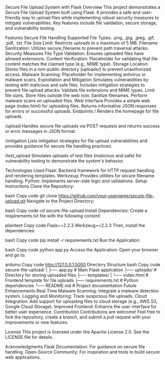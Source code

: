 Secure File Upload System with Flask
Overview
This project demonstrates a Secure File Upload System built using Flask. It provides a safe and user-friendly way to upload files while implementing robust security measures to mitigate vulnerabilities. Key features include file validation, secure storage, and vulnerability testing.

Features
Secure File Handling
Supported File Types: .png, .jpg, .jpeg, .gif, .pdf, .txt.
File Size Limit: Restricts uploads to a maximum of 5 MB.
Filename Sanitization: Utilizes secure_filename to prevent path traversal attacks.
Security Measures
File Type Validation: Ensures uploaded files have allowed extensions.
Content Verification: Placeholder for validating that file content matches the claimed type (e.g., MIME type).
Storage Location: Stores files in a non-public directory (uploads/) to prevent unauthorized access.
Malware Scanning: Placeholder for implementing antivirus or malware scans.
Exploitation and Mitigation
Simulates vulnerabilities by testing with malicious and safe files.
Includes mitigation strategies to prevent file upload attacks:
Validate file extensions and MIME types.
Limit file sizes.
Store files outside the web root.
Sanitize filenames.
Perform malware scans on uploaded files.
Web Interface
Provides a simple web page (index.html) for uploading files.
Returns informative JSON responses for errors or successful uploads.
Endpoints
/
Renders the homepage for file uploads.

/upload
Handles secure file uploads via POST requests and returns success or error messages in JSON format.

/mitigation
Lists mitigation strategies for file upload vulnerabilities and provides guidance for secure file handling practices.

/test_upload
Simulates uploads of test files (malicious and safe) for vulnerability testing to demonstrate the system's behavior.

Technologies Used
Flask: Backend framework for HTTP request handling and rendering templates.
Werkzeug: Provides utilities for secure filename handling.
Python: Implements server-side logic and validations.
Setup Instructions
Clone the Repository:

bash
Copy code
git clone https://github.com/your-username/secure-file-upload.git
Navigate to the Project Directory:

bash
Copy code
cd secure-file-upload
Install Dependencies: Create a requirements.txt file with the following content:

plaintext
Copy code
Flask==2.2.3
Werkzeug==2.2.3
Then, install the dependencies:

bash
Copy code
pip install -r requirements.txt
Run the Application:

bash
Copy code
python app.py
Access the Application: Open your browser and go to:

arduino
Copy code
http://127.0.0.1:5000
Directory Structure
bash
Copy code
secure-file-upload/
|
├── app.py               # Main Flask application
├── uploads/             # Directory for storing uploaded files
├── templates/
|    └── index.html      # Frontend template for file uploads
├── requirements.txt     # Python dependencies
└── README.md            # Project documentation
Future Enhancements
Real-Time Malware Scanning: Integrate a malware detection system.
Logging and Monitoring: Track suspicious file uploads.
Cloud Integration: Add support for uploading files to cloud storage (e.g., AWS S3, Google Cloud Storage).
Improved Frontend: Enhance the user interface for better user experience.
Contribution
Contributions are welcome! Feel free to fork the repository, create a branch, and submit a pull request with your improvements or new features.

License
This project is licensed under the Apache License 2.0. See the LICENSE file for details.

Acknowledgments
Flask Documentation: For guidance on secure file handling.
Open-Source Community: For inspiration and tools to build secure web applications.
